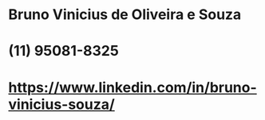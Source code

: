 # Bruno Vinicius de Oliveira e Souza
# (11) 95081-8325
# https://www.linkedin.com/in/bruno-vinicius-souza/
